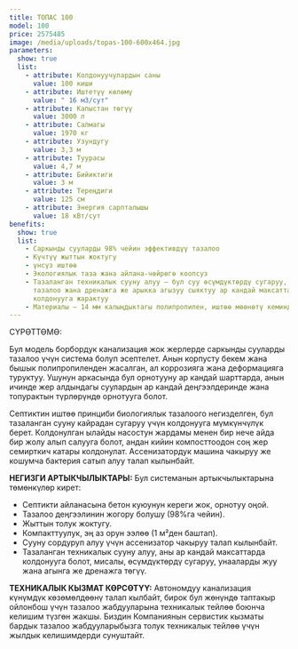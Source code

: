 ```yaml
---
title: ТОПАС 100
model: 100
price: 2575485
image: /media/uploads/topas-100-600x464.jpg
parameters:
  show: true
  list:
    - attribute: Колдонуучулардын саны
      value: 100 киши
    - attribute: Иштетүү көлөмү
      value: " 16 м3/сут"
    - attribute: Капыстан төгүү
      value: 3000 л
    - attribute: Салмагы
      value: 1970 кг
    - attribute: Узундугу
      value: 3,3 м
    - attribute: Туурасы
      value: 4,7 м
    - attribute: Бийиктиги
      value: 3 м
    - attribute: Тереңдиги
      value: 125 см
    - attribute: Энергия сарпталышы
      value: 18 кВт/сут
benefits:
  show: true
  list:
    - Саркынды сууларды 98% чейин эффективдүү тазалоо
    - Күчтүү жыттын жоктугу
    - үнсүз иштөө
    - Экологиялык таза жана айлана-чөйрөгө коопсуз
    - Тазаланган техникалык сууну алуу – бул суу өсүмдүктөрдү сугаруу, унаа жууп
      тазалоо жана дренажга же арыкка агызуу сыяктуу ар кандай максаттар үчүн
      колдонууга жарактуу
    - Материалы – 14 мм калыңдыктагы полипропилен, иштөө мөөнөтү кеминде 50 жыл
---
```

СҮРӨТТӨМӨ:




Бул модель борбордук канализация жок жерлерде саркынды сууларды тазалоо үчүн система болуп эсептелет. Анын корпусту бекем жана бышык полипропиленден жасалган, ал коррозияга жана деформацияга туруктуу. Ушунун аркасында бул орнотууну ар кандай шарттарда, анын ичинде жер алдындагы суулардын ар кандай деңгээлдеринде жана топурактын түрлөрүндө орнотууга болот.

Септиктин иштөө принциби биологиялык тазалоого негизделген, бул тазаланган сууну кайрадан сугаруу үчүн колдонууга мүмкүнчүлүк берет. Колдонулган ылайды насостун жардамы менен бир нече айда бир жолу алып салууга болот, андан кийин компосттоодон соң жер семирткич катары колдонулат. Ассенизатордук машина чакыруу же кошумча бактерия сатып алуу талап кылынбайт.

**НЕГИЗГИ АРТЫКЧЫЛЫКТАРЫ:**
Бул системанын артыкчылыктарына төмөнкүлөр кирет:

* Септикти айланасына бетон куюунун кереги жок, орнотуу оңой.
* Тазалоо деңгээлинин жогору болушу (98%га чейин).
* Жыттын толук жоктугу.
* Компакттуулук, эң аз орун ээлөө (1 м²ден баштап).
* Сууну сордуруп алуу үчүн ассенизатор чакыруу талап кылынбайт.
* Тазаланган техникалык сууну алуу, аны ар кандай максаттарда колдонууга болот, мисалы, өсүмдүктөрдү сугаруу, унааларды жуу жана агынга же дренажга төгүү.

**ТЕХНИКАЛЫК КЫЗМАТ КӨРСӨТҮҮ:**
Автономдуу канализация күнүмдүк көзөмөлдөөнү талап кылбайт, бирок бул жөнүндө таптакыр ойлонбош үчүн тазалоо жабдууларына техникалык тейлөө боюнча келишим түзгөн жакшы. Биздин Компаниянын сервистик кызматы бардык тазалоо жабдууларыбызга толук техникалык тейлөө үчүн жылдык келишимдерди сунуштайт.
